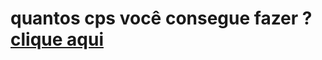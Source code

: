 <h1> 
  quantos cps você consegue fazer ?
  <span> 
    <a href="https://nicolas00000.github.io/click-counter/"> clique aqui </a> 
  </span>
</h1>
